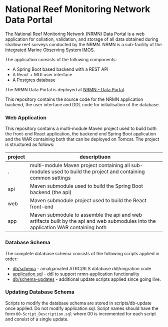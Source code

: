 National Reef Monitoring Network Data Portal
=

The National Reef Monitoring Network (NRMN) Data Portal is a web application for collation, validation, and storage of all data obtained during shallow reef surveys conducted by the NRMN. NRMN is a sub-facility of the Integrated Marine Observing System [IMOS](https://imos.org.au/).

The application consists of the following components:

* A Spring Boot based backend with a REST API
* A React + MUI user interface
* A Postgres database

The NRMN Data Portal is deployed at [NRMN - Data Portal](https://nrmn.aodn.org.au/).

This repository contains the source code for the NRMN application backend, the user interface and DDL code for initialisation of the database.

### Web Application

This repository contains a multi-module Maven project used to build both the front-end React application, the backend end 
Spring Boot application and the WAR containing both that can be deployed on Tomcat. The project is structured as follows:

project | descriptiuon
--- | ---
. | multi-module Maven project containing all sub-modules used to build the project and containing common settings
api | Maven submodule used to build the Spring Boot backend (the api)
web | Maven submodule project used to build the React front-end
app | Maven submodule to assemble the api and web artifacts built by the api and web submodules into the application WAR containing both

### Database Schema

The complete database schema consists of the following scripts applied in order:

* [db/schema](db/schema) - amalgamated ATRC/RLS database ddl/migration code
* [application.sql](api/src/main/resources/sql/application.sql) - ddl to support nrmn-application functionality
* [db/schema-updates](db/schema-updates) - additional update scripts applied since going live.

### Updating Database Schema

Scripts to modify the database schema are stored in scripts/db-update once applied. Do not modify application.sql. Script names should have the form `00-Script_Description.sql` where 00 is incremented for each script and consist of a single update.
